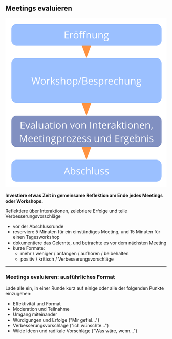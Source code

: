 ## Meetings evaluieren

![right,fit](img/meetings/evaluate-interactions.png)

**Investiere etwas Zeit in gemeinsame Reflektion am Ende jedes Meetings oder Workshops.**

Reflektiere über Interaktionen, zelebriere Erfolge und teile Verbesserungsvorschläge

- vor der Abschlussrunde
- reserviere 5 Minuten für ein einstündiges Meeting, und 15 Minuten für einen Tagesworkshop
- dokumentiere das Gelernte, und betrachte es vor dem nächsten Meeting
- kurze Formate: 
    - mehr / weniger / anfangen / aufhören / beibehalten
    - positiv / kritisch / Verbesserungsvorschläge

* * *

### Meetings evaluieren: ausführliches Format

Lade alle ein, in einer Runde kurz auf einige oder alle der folgenden Punkte einzugehen:

- Effektivität und Format
- Moderation und Teilnahme
- Umgang miteinander
- Würdigungen und Erfolge ("Mir gefiel...")
- Verbesserungsvorschläge ("ich wünschte...")
- Wilde Ideen und radikale Vorschläge ("Was wäre, wenn…")